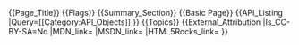{{Page_Title}}
{{Flags}}
{{Summary_Section}}
{{Basic Page}}
{{API_Listing
|Query=[[Category:API_Objects]]
}}
{{Topics}}
{{External_Attribution
|Is_CC-BY-SA=No
|MDN_link=
|MSDN_link=
|HTML5Rocks_link=
}}